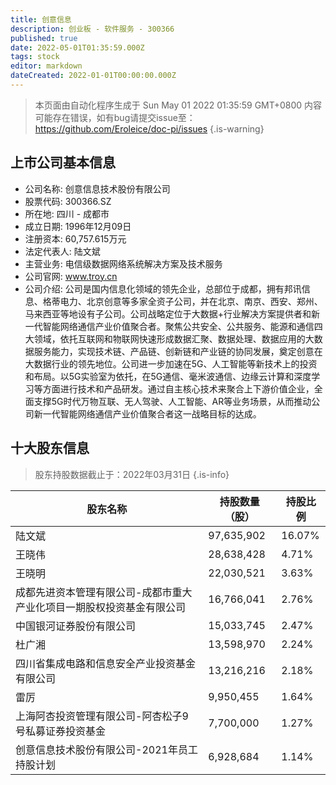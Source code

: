```yaml
---
title: 创意信息
description: 创业板 - 软件服务 - 300366
published: true
date: 2022-05-01T01:35:59.000Z
tags: stock
editor: markdown
dateCreated: 2022-01-01T00:00:00.000Z
---
```


> 本页面由自动化程序生成于 Sun May 01 2022 01:35:59 GMT+0800
> 内容可能存在错误，如有bug请提交issue至：https://github.com/Eroleice/doc-pi/issues
{.is-warning}

## 上市公司基本信息
- 公司名称: 创意信息技术股份有限公司
- 股票代码: 300366.SZ
- 所在地: 四川 - 成都市
- 成立日期: 1996年12月09日
- 注册资本: 60,757.615万元
- 法定代表人: 陆文斌
- 主营业务: 电信级数据网络系统解决方案及技术服务
- 公司官网: www.troy.cn
- 公司介绍: 公司是国内信息化领域的领先企业，总部位于成都，拥有邦讯信息、格蒂电力、北京创意等多家全资子公司，并在北京、南京、西安、郑州、马来西亚等地设有子公司。公司战略定位于大数据+行业解决方案提供者和新一代智能网络通信产业价值聚合者。聚焦公共安全、公共服务、能源和通信四大领域，依托互联网和物联网快速形成数据汇聚、数据处理、数据应用的大数据服务能力，实现技术链、产品链、创新链和产业链的协同发展，奠定创意在大数据行业的领先地位。公司进一步加速在5G、人工智能等新技术上的投资和布局。以5G实验室为依托，在5G通信、毫米波通信、边缘云计算和深度学习等方面进行技术和产品研发。通过自主核心技术来聚合上下游价值企业，全面支撑5G时代万物互联、无人驾驶、人工智能、AR等业务场景，从而推动公司新一代智能网络通信产业价值聚合者这一战略目标的达成。


## 十大股东信息
> 股东持股数据截止于：2022年03月31日
{.is-info}

| 股东名称 | 持股数量（股） | 持股比例 |
| --- | --- | --- |
| 陆文斌 | 97,635,902 | 16.07% |
| 王晓伟 | 28,638,428 | 4.71% |
| 王晓明 | 22,030,521 | 3.63% |
| 成都先进资本管理有限公司-成都市重大产业化项目一期股权投资基金有限公司 | 16,766,041 | 2.76% |
| 中国银河证券股份有限公司 | 15,033,745 | 2.47% |
| 杜广湘 | 13,598,970 | 2.24% |
| 四川省集成电路和信息安全产业投资基金有限公司 | 13,216,216 | 2.18% |
| 雷厉 | 9,950,455 | 1.64% |
| 上海阿杏投资管理有限公司-阿杏松子9号私募证券投资基金 | 7,700,000 | 1.27% |
| 创意信息技术股份有限公司-2021年员工持股计划 | 6,928,684 | 1.14% |




